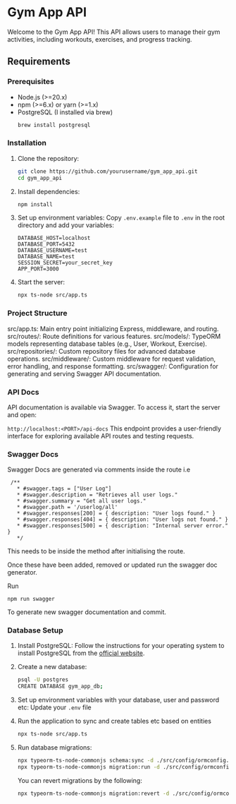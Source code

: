 # Gym App API

Welcome to the Gym App API! This API allows users to manage their gym activities, including workouts, exercises, and progress tracking.

## Requirements

### Prerequisites

- Node.js (>=20.x)
- npm (>=6.x) or yarn (>=1.x)
- PostgreSQL (I installed via brew)
    ```sh
    brew install postgresql
    ```

### Installation

1. Clone the repository:
    ```sh
    git clone https://github.com/yourusername/gym_app_api.git
    cd gym_app_api
    ```

2. Install dependencies:
    ```sh
    npm install
    ```

3. Set up environment variables:
    Copy `.env.example` file to `.env` in the root directory and add your variables:
    ```env
    DATABASE_HOST=localhost
    DATABASE_PORT=5432
    DATABASE_USERNAME=test
    DATABASE_NAME=test
    SESSION_SECRET=your_secret_key
    APP_PORT=3000
    ```

4. Start the server:
    ```sh
    npx ts-node src/app.ts
    ```

### Project Structure

src/app.ts: Main entry point initializing Express, middleware, and routing.
src/routes/: Route definitions for various features.
src/models/: TypeORM models representing database tables (e.g., User, Workout, Exercise).
src/repositories/: Custom repository files for advanced database operations.
src/middleware/: Custom middleware for request validation, error handling, and response formatting.
src/swagger/: Configuration for generating and serving Swagger API documentation.

### API Docs

API documentation is available via Swagger. To access it, start the server and open:

```http://localhost:<PORT>/api-docs```
This endpoint provides a user-friendly interface for exploring available API routes and testing requests.

### Swagger Docs

Swagger Docs are generated via comments inside the route i.e

```
 /**
   * #swagger.tags = ["User Log"]
   * #swagger.description = "Retrieves all user logs."
   * #swagger.summary = "Get all user logs."
   * #swagger.path = '/userlog/all'
   * #swagger.responses[200] = { description: "User logs found." }
   * #swagger.responses[404] = { description: "User logs not found." }
   * #swagger.responses[500] = { description: "Internal server error." }
   */
  ```

This needs to be inside the method after initialising the route.

Once these have been added, removed or updated run the swagger doc generator.

Run 

```npm run swagger```

To generate new swagger documentation and commit.

### Database Setup

1. Install PostgreSQL:
    Follow the instructions for your operating system to install PostgreSQL from the [official website](https://www.postgresql.org/download/).

2. Create a new database:
    ```sh
    psql -U postgres
    CREATE DATABASE gym_app_db;
    ```

3. Set up environment variables with your database, user and password etc:
    Update your `.env` file

4. Run the application to sync and create tables etc based on entities
    ```sh
    npx ts-node src/app.ts
    ```

5. Run database migrations:
    ```sh
    npx typeorm-ts-node-commonjs schema:sync -d ./src/config/ormconfig.ts
    npx typeorm-ts-node-commonjs migration:run -d ./src/config/ormconfig.ts
    ```

    You can revert migrations by the following:
    ```sh
    npx typeorm-ts-node-commonjs migration:revert -d ./src/config/ormconfig.ts
    ```